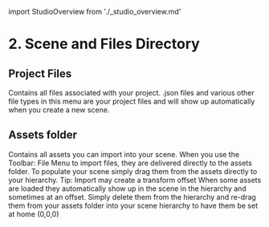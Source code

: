 import StudioOverview from './_studio_overview.md'

# 2. Scene and Files Directory
<StudioOverview />

## Project Files
Contains all files associated with your project.
.json files and various other file types in this menu are your project files and will show up automatically when you create a new scene.

## Assets folder
Contains all assets you can import into your scene. When you use the Toolbar: File Menu to import files, they are delivered directly to the assets folder. To populate your scene simply drag them from the assets directly to your hierarchy.
Tip: Import may create a transform offset
When some assets are loaded they automatically show up in the scene in the hierarchy and sometimes at an offset. Simply delete them from the hierarchy and re-drag them from your assets folder into your scene hierarchy to have them be set at home (0,0,0)


